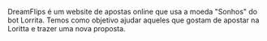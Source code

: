 DreamFlips é um website de apostas online que usa a moeda "Sonhos" do bot Lorrita. Temos como objetivo ajudar aqueles que gostam de apostar na Loritta e trazer uma nova proposta.
